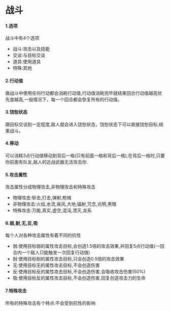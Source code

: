# 战斗
#### 1.选项
战斗中有4个选项
* 战斗:攻击以及技能
* 交谈:与目标交谈
* 道具:使用道具
* 特殊:其他

#### 2.行动值
做战斗中使用任何行动都会消耗行动值,行动值消耗完毕就结束回合行动值越高优先度越高,一般情况下，每一个回合都会恢复所有的行动值。

#### 3.饶恕状态
跟目标交谈到一定程度,敌人就会进入饶恕状态，饶恕状态下可以直接饶恕目标,结束战斗。

#### 4.移动
可以消耗3点行动值移动到背后一格(只有前面一格和背后一格),在背后一格时,只要你前面有队友,敌人的近战武器无法攻击你.

#### 5.攻击属性
攻击属性分成物理攻击,非物理攻击和特殊攻击
* 物理攻击:斩击,打击,弹射,枪械
* 非物理攻击:火焰,水流,疾风,大地,辐射,咒念,光明,黑暗
* 特殊攻击:万能,真实,虚空,混沌,湮灭,龙系

#### 6.弱,耐,无,反,吸
每个人对各种攻击属性有着不同的抗性
* 弱:使用目标弱的属性攻击目标,会创造1.5倍的攻击效果,并回复5点行动值(一回合内一个敌人只能触发一次回复行动值)
* 耐:使用目标耐的属性攻击目标,只会创造0.5倍的攻击效果
* 无:使用目标无的属性攻击目标,不会创造伤害
* 反:使用目标反的属性攻击目标,不会创造伤害,会吸收攻击伤害(50%)
* 吸:使用目标反的属性攻击目标,不会创造伤害,回复创造攻击力的生命
  
#### 7.特殊攻击
所有的特殊攻击有个特点:不会受到抗性的影响